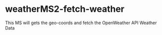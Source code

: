 # weatherMS2-fetch-weather
 This MS will gets the geo-coords and fetch the OpenWeather API Weather Data
